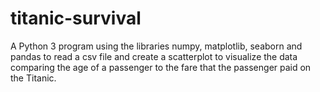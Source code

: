 # titanic-survival

A Python 3 program using the libraries numpy, matplotlib, seaborn and pandas to read a csv file and create a scatterplot to visualize the data comparing the age of a passenger to the fare that the passenger paid on the Titanic.

